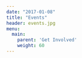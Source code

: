 ```yaml
---
date: "2017-01-08"
title: "Events"
header: events.jpg
menu:
  main:
    parent: 'Get Involved'
    weight: 60
---
```


